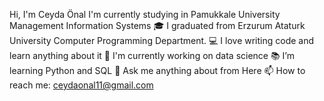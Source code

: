 Hi, I'm Ceyda Önal
I'm currently studying in Pamukkale University Management Information Systems
🎓 I graduated from Erzurum Ataturk University Computer Programming  Department.
💻 I love writing code and learn anything about it
🔭 I'm currently working on data science
📚 I’m  learning  Python and SQL 
💬 Ask me anything about from Here
📫 How to reach me: ceydaonal11@gmail.com
